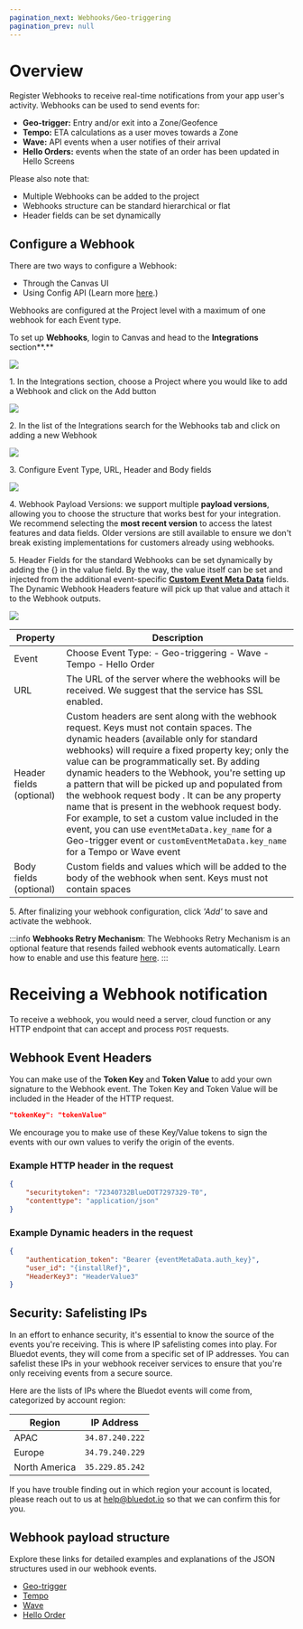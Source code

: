 ```yaml
---
pagination_next: Webhooks/Geo-triggering
pagination_prev: null
---
```


Overview
========

Register Webhooks to receive real-time notifications from your app user's activity. Webhooks can be used to send events for:

*   **Geo-trigger:** Entry and/or exit into a Zone/Geofence
*   **Tempo:** ETA calculations as a user moves towards a Zone
*   **Wave:** API events when a user notifies of their arrival
*   **Hello Orders:** events when the state of an order has been updated in Hello Screens

Please also note that:

*   Multiple Webhooks can be added to the project
*   Webhooks structure can be standard hierarchical or flat
*   Header fields can be set dynamically

Configure a Webhook
-------------------

There are two ways to configure a Webhook:

*   Through the Canvas UI
*   Using Config API (Learn more [here](https://config-docs.bluedot.io/#operation/addProject).)

Webhooks are configured at the Project level with a maximum of one webhook for each Event type.

To set up **Webhooks**, login to Canvas and head to the **Integrations** section**.**

![](../assets/webhooks-overview-1.png)

1\. In the Integrations section, choose a Project where you would like to add a Webhook and click on the Add button

![](../assets/webhooks-overview-2.png)

2\. In the list of the Integrations search for the Webhooks tab and click on adding a new Webhook

![](../assets/webhooks-overview-3.png)

3\. Configure Event Type, URL, Header and Body fields

![](../assets/webhooks-overview-4.png)

4\. Webhook Payload Versions: we support multiple **payload versions**, allowing you to choose the structure that works best for your integration. We recommend selecting the **most recent version** to access the latest features and data fields. Older versions are still available to ensure we don't break existing implementations for customers already using webhooks.  


5\. Header Fields for the standard Webhooks can be set dynamically by adding the {} in the value field. By the way, the value itself can be set and injected from the additional event-specific **[Custom Event Meta Data](../Custom%20Data.md)** fields. The Dynamic Webhook Headers feature will pick up that value and attach it to the Webhook outputs.

![](../assets/webhooks-overview-5.png)

| Property | Description |
|---|---|
| Event | Choose Event Type: - Geo-triggering - Wave - Tempo - Hello Order |
| URL | The URL of the server where the webhooks will be received. We suggest that the service has SSL enabled. |
| Header fields (optional) | Custom headers are sent along with the webhook request. Keys must not contain spaces.  The dynamic headers (available only for standard webhooks) will require a fixed property key; only the value can be programmatically set. By adding dynamic headers to the Webhook, you're setting up a pattern that will be picked up and populated from the webhook request body . It can be any property name that is present in the webhook request body. For example, to set a custom value included in the event, you can use `eventMetaData.key_name` for a Geo-trigger event or `customEventMetaData.key_name` for a Tempo or Wave event |
| Body fields (optional) | Custom fields and values which will be added to the body of the webhook when sent. Keys must not contain spaces |

5\. After finalizing your webhook configuration, click _'Add'_ to save and activate the webhook.

:::info
**Webhooks Retry Mechanism**: 
The Webhooks Retry Mechanism is an optional feature that resends failed webhook events automatically. Learn how to enable and use this feature [here](./Webhooks%20retry.md).
:::

Receiving a Webhook notification
================================

To receive a webhook, you would need a server, cloud function or any HTTP endpoint that can accept and process `POST` requests.

Webhook Event Headers
---------------------

You can make use of the **Token Key** and **Token Value** to add your own signature to the Webhook event. The Token Key and Token Value will be included in the Header of the HTTP request. 

```json
"tokenKey": "tokenValue"
```

We encourage you to make use of these Key/Value tokens to sign the events with our own values to verify the origin of the events.

### Example HTTP header in the request
```json
{
    "securitytoken": "72340732BlueDOT7297329-T0",
    "contenttype": "application/json"
}
```

### Example Dynamic headers in the request
```json
{
    "authentication_token": "Bearer {eventMetaData.auth_key}",
    "user_id": "{installRef}",
    "HeaderKey3": "HeaderValue3"
}
```

Security: Safelisting IPs
-------------------------

In an effort to enhance security, it's essential to know the source of the events you're receiving. This is where IP safelisting comes into play. For Bluedot events, they will come from a specific set of IP addresses. You can safelist these IPs in your webhook receiver services to ensure that you're only receiving events from a secure source.

Here are the lists of IPs where the Bluedot events will come from, categorized by account region:

| **Region**    | **IP Address**  |
|---------------|-----------------|
| APAC          | `34.87.240.222` |
| Europe        | `34.79.240.229` |
| North America | `35.229.85.242` |

If you have trouble finding out in which region your account is located, please reach out to us at [help@bluedot.io](mailto:help@bluedot.io) so that we can confirm this for you.

Webhook payload structure
------------------------------
Explore these links for detailed examples and explanations of the JSON structures used in our webhook events.

*   [Geo-trigger](./Geo-triggering.md)
*   [Tempo](./Tempo.md)
*   [Wave](./Wave.md)
*   [Hello Order](./Hello%20order.md)